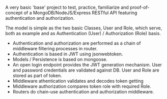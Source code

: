 A very basic 'base' project to test, practice, familiarize and proof-of-concept
of a MongoDB/NodeJS/Express RESTful API featuring authentication and
authorization.

The model is simple as the two basic Classes, User and Role, which serve, both
as example and as Authentication (User) / Authorization (Role) basis. 

- Authentication and authorization are performed as a chain of
  middleware filtering processes in router.
- Authentication is based in JWT using jsonwebtoken.
- Models / Persistence is based on mongoose.
- An open login endpoint provides the JWT generation mechanism.
  User and password credentials are validated against DB.
  User and Role are stored as part of token.
- Middleware athentication validates and decodes token getting
- Middleware authorization compares token role with required Role.
- Routers do chain-use authentication and authorization middleware.
